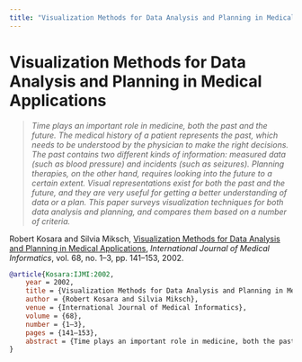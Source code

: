 ```yaml
---
title: "Visualization Methods for Data Analysis and Planning in Medical Applications"
---
```


# Visualization Methods for Data Analysis and Planning in Medical Applications

> _Time plays an important role in medicine, both the past and the future. The medical history of a patient represents the past, which needs to be understood by the physician to make the right decisions. The past contains two different kinds of information: measured data (such as blood pressure) and incidents (such as seizures). Planning therapies, on the other hand, requires looking into the future to a certain extent. Visual representations exist for both the past and the future, and they are very useful for getting a better understanding of data or a plan. This paper surveys visualization techniques for both data analysis and planning, and compares them based on a number of criteria._

Robert Kosara and Silvia Miksch, <a href="https://media.eagereyes.org/papers/2002/Kosara-IJMI-2002.pdf" target="_blank">Visualization Methods for Data Analysis and Planning in Medical Applications</a>, _International Journal of Medical Informatics_, vol. 68, no. 1–3, pp. 141–153, 2002.


```bibtex
@article{Kosara:IJMI:2002,
	year = 2002,
	title = {Visualization Methods for Data Analysis and Planning in Medical Applications},
	author = {Robert Kosara and Silvia Miksch},
	venue = {International Journal of Medical Informatics},
	volume = {68},
	number = {1–3},
	pages = {141–153},
	abstract = {Time plays an important role in medicine, both the past and the future. The medical history of a patient represents the past, which needs to be understood by the physician to make the right decisions. The past contains two different kinds of information: measured data (such as blood pressure) and incidents (such as seizures). Planning therapies, on the other hand, requires looking into the future to a certain extent. Visual representations exist for both the past and the future, and they are very useful for getting a better understanding of data or a plan. This paper surveys visualization techniques for both data analysis and planning, and compares them based on a number of criteria.},
}
```

